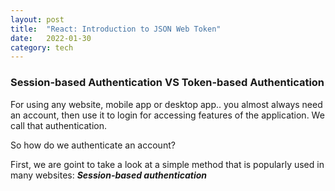 ```yaml
---
layout: post
title:  "React: Introduction to JSON Web Token"
date:   2022-01-30 
category: tech
---
```


### Session-based Authentication VS Token-based Authentication

For using any website, mobile app or desktop app.. you almost always need an account, then use it to login for accessing features of the application. We call that authentication.

So how do we authenticate an account?

First, we are goint to take a look at a simple method that is popularly used in many websites: ***Session-based authentication***

